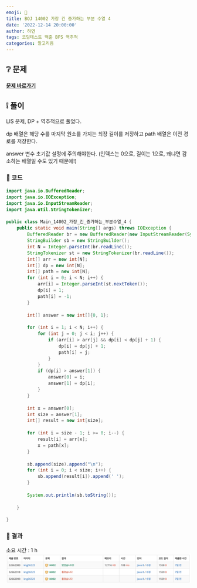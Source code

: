```yaml
---
emoji: 🐜
title: BOJ 14002 가장 긴 증가하는 부분 수열 4
date: '2022-12-14 20:00:00'
author: 하연
tags: 코딩테스트 백준 BFS 역추적
categories: 알고리즘
---
```


## ❔ 문제

#### [문제 바로가기](https://www.acmicpc.net/problem/14002)

## ❕ 풀이

LIS 문제, DP + 역추적으로 풀었다.

dp 배열은 해당 수를 마지막 원소를 가지는 최장 길이를 저장하고 path 배열은 이전 경로를 저장한다.

answer 변수 초기값 설정에 주의해야한다. (인덱스는 0으로, 길이는 1으로, 왜냐면 감소하는 배열일 수도 있기 때문에!)

### 👀 코드

```java
import java.io.BufferedReader;
import java.io.IOException;
import java.io.InputStreamReader;
import java.util.StringTokenizer;

public class Main_14002_가장_긴_증가하는_부분수열_4 {
    public static void main(String[] args) throws IOException {
        BufferedReader br = new BufferedReader(new InputStreamReader(System.in));
        StringBuilder sb = new StringBuilder();
        int N = Integer.parseInt(br.readLine());
        StringTokenizer st = new StringTokenizer(br.readLine());
        int[] arr = new int[N];
        int[] dp = new int[N];
        int[] path = new int[N];
        for (int i = 0; i < N; i++) {
            arr[i] = Integer.parseInt(st.nextToken());
            dp[i] = 1;
            path[i] = -1;
        }

        int[] answer = new int[]{0, 1};

        for (int i = 1; i < N; i++) {
            for (int j = 0; j < i; j++) {
                if (arr[i] > arr[j] && dp[i] < dp[j] + 1) {
                    dp[i] = dp[j] + 1;
                    path[i] = j;
                }
            }
            if (dp[i] > answer[1]) {
                answer[0] = i;
                answer[1] = dp[i];
            }
        }

        int x = answer[0];
        int size = answer[1];
        int[] result = new int[size];

        for (int i = size - 1; i >= 0; i--) {
            result[i] = arr[x];
            x = path[x];
        }

        sb.append(size).append("\n");
        for (int i = 0; i < size; i++) {
            sb.append(result[i]).append(' ');
        }

        System.out.println(sb.toString());

    }

}
```

### 👣 결과

소요 시간 : 1 h
![result](./result.png)

```toc

```
